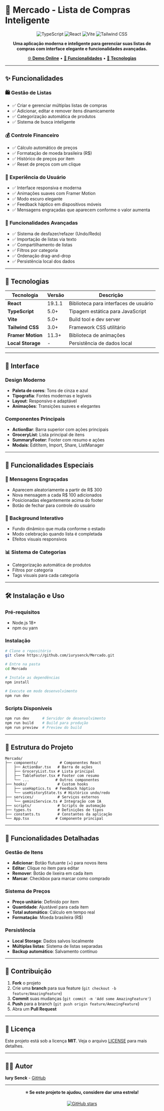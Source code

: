 # 🛒 Mercado - Lista de Compras Inteligente

<div align="center">

![TypeScript](https://img.shields.io/badge/TypeScript-007ACC?style=for-the-badge&logo=typescript&logoColor=white)
![React](https://img.shields.io/badge/React-20232A?style=for-the-badge&logo=react&logoColor=61DAFB)
![Vite](https://img.shields.io/badge/Vite-646CFF?style=for-the-badge&logo=vite&logoColor=white)
![Tailwind CSS](https://img.shields.io/badge/Tailwind_CSS-38B2AC?style=for-the-badge&logo=tailwind-css&logoColor=white)

**Uma aplicação moderna e inteligente para gerenciar suas listas de compras com interface elegante e funcionalidades avançadas.**

[🌐 **Demo Online**](https://mercado-ebon-kappa.vercel.app) • [📱 **Funcionalidades**](#-funcionalidades) • [🚀 **Tecnologias**](#-tecnologias)

</div>

---

## ✨ Funcionalidades

### 🛍️ **Gestão de Listas**
- ✅ Criar e gerenciar múltiplas listas de compras
- ✅ Adicionar, editar e remover itens dinamicamente
- ✅ Categorização automática de produtos
- ✅ Sistema de busca inteligente

### 💰 **Controle Financeiro**
- ✅ Cálculo automático de preços
- ✅ Formatação de moeda brasileira (R$)
- ✅ Histórico de preços por item
- ✅ Reset de preços com um clique

### 🎯 **Experiência do Usuário**
- ✅ Interface responsiva e moderna
- ✅ Animações suaves com Framer Motion
- ✅ Modo escuro elegante
- ✅ Feedback háptico em dispositivos móveis
- ✅ Mensagens engraçadas que aparecem conforme o valor aumenta

### 🔄 **Funcionalidades Avançadas**
- ✅ Sistema de desfazer/refazer (Undo/Redo)
- ✅ Importação de listas via texto
- ✅ Compartilhamento de listas
- ✅ Filtros por categoria
- ✅ Ordenação drag-and-drop
- ✅ Persistência local dos dados

---

## 🚀 Tecnologias

| Tecnologia | Versão | Descrição |
|------------|--------|-----------|
| **React** | 19.1.1 | Biblioteca para interfaces de usuário |
| **TypeScript** | 5.0+ | Tipagem estática para JavaScript |
| **Vite** | 5.0+ | Build tool e dev server |
| **Tailwind CSS** | 3.0+ | Framework CSS utilitário |
| **Framer Motion** | 11.3+ | Biblioteca de animações |
| **Local Storage** | - | Persistência de dados local |

---

## 🎨 Interface

### Design Moderno
- **Paleta de cores**: Tons de cinza e azul
- **Tipografia**: Fontes modernas e legíveis
- **Layout**: Responsivo e adaptável
- **Animações**: Transições suaves e elegantes

### Componentes Principais
- **ActionBar**: Barra superior com ações principais
- **GroceryList**: Lista principal de itens
- **SummaryFooter**: Footer com resumo e ações
- **Modais**: EditItem, Import, Share, ListManager

---

## 📱 Funcionalidades Especiais

### 🎉 Mensagens Engraçadas
- Aparecem aleatoriamente a partir de R$ 300
- Nova mensagem a cada R$ 100 adicionados
- Posicionadas elegantemente acima do footer
- Botão de fechar para controle do usuário

### 🎨 Background Interativo
- Fundo dinâmico que muda conforme o estado
- Modo celebração quando lista é completada
- Efeitos visuais responsivos

### 📊 Sistema de Categorias
- Categorização automática de produtos
- Filtros por categoria
- Tags visuais para cada categoria

---

## 🛠️ Instalação e Uso

### Pré-requisitos
- Node.js 18+ 
- npm ou yarn

### Instalação
```bash
# Clone o repositório
git clone https://github.com/iurysenck/Mercado.git

# Entre na pasta
cd Mercado

# Instale as dependências
npm install

# Execute em modo desenvolvimento
npm run dev
```

### Scripts Disponíveis
```bash
npm run dev      # Servidor de desenvolvimento
npm run build    # Build para produção
npm run preview  # Preview do build
```

---

## 📁 Estrutura do Projeto

```
Mercado/
├── components/          # Componentes React
│   ├── ActionBar.tsx   # Barra de ações
│   ├── GroceryList.tsx # Lista principal
│   ├── TableFooter.tsx # Footer com resumo
│   └── ...            # Outros componentes
├── hooks/              # Custom hooks
│   ├── useHaptics.ts  # Feedback háptico
│   └── useHistoryState.ts # Histórico undo/redo
├── services/           # Serviços externos
│   └── geminiService.ts # Integração com IA
├── scripts/            # Scripts de automação
├── types.ts            # Definições de tipos
├── constants.ts        # Constantes da aplicação
└── App.tsx            # Componente principal
```

---

## 🎯 Funcionalidades Detalhadas

### Gestão de Itens
- **Adicionar**: Botão flutuante (+) para novos itens
- **Editar**: Clique no item para editar
- **Remover**: Botão de lixeira em cada item
- **Marcar**: Checkbox para marcar como comprado

### Sistema de Preços
- **Preço unitário**: Definido por item
- **Quantidade**: Ajustável para cada item
- **Total automático**: Cálculo em tempo real
- **Formatação**: Moeda brasileira (R$)

### Persistência
- **Local Storage**: Dados salvos localmente
- **Múltiplas listas**: Sistema de listas separadas
- **Backup automático**: Salvamento contínuo

---

## 🤝 Contribuição

1. **Fork** o projeto
2. Crie uma **branch** para sua feature (`git checkout -b feature/AmazingFeature`)
3. **Commit** suas mudanças (`git commit -m 'Add some AmazingFeature'`)
4. **Push** para a branch (`git push origin feature/AmazingFeature`)
5. Abra um **Pull Request**

---

## 📄 Licença

Este projeto está sob a licença **MIT**. Veja o arquivo [LICENSE](LICENSE) para mais detalhes.

---

## 👨‍💻 Autor

**Iury Senck** - [GitHub](https://github.com/iurysenck)

---

<div align="center">

**⭐ Se este projeto te ajudou, considere dar uma estrela!**

[![GitHub stars](https://img.shields.io/github/stars/iurysenck/Mercado?style=social)](https://github.com/iurysenck/Mercado/stargazers)

</div>
